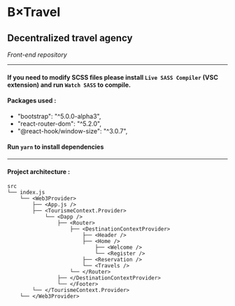 # B×Travel

## Decentralized travel agency

_Front-end repository_

<hr/>

#### If you need to modify SCSS files please install `Live SASS Compiler` (VSC extension) and run `Watch SASS` to compile.

#### Packages used :

- "bootstrap": "^5.0.0-alpha3",
- "react-router-dom": "^5.2.0",
- "@react-hook/window-size": "^3.0.7",

#### Run `yarn` to install dependencies

<hr/>

#### Project architecture :

```
src
└── index.js
    └── <Web3Provider>
        ├── <App.js />
        ├── <TourismeContext.Provider>
            └── <Dapp />
                ├── <Router>
                    ├── <DestinationContextProvider>
                        ├── <Header />
                        ├── <Home />
                            ├── <Welcome />
                            └── <Register />
                        ├── <Reservation />
                        └── <Travels />
                    └── </Router>
                ├── </DestinationContextProvider>
                └── </Footer>
        └── </TourismeContext.Provider>
    └── </Web3Provider>

```
